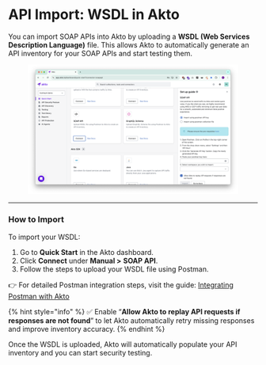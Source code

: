 # API Import: WSDL in Akto

You can import SOAP APIs into Akto by uploading a **WSDL (Web Services Description Language)** file. This allows Akto to automatically generate an API inventory for your SOAP APIs and start testing them.

<figure><img src="../../.gitbook/assets/image (2) (1) (1) (1) (1) (1) (1).png" alt=""><figcaption></figcaption></figure>

***

### How to Import

To import your WSDL:

1. Go to **Quick Start** in the Akto dashboard.
2. Click **Connect** under **Manual >** **SOAP API**.
3. Follow the steps to upload your WSDL file using Postman.

👉 For detailed Postman integration steps, visit the guide: [Integrating Postman with Akto](postman.md#integrating-postman)

{% hint style="info" %}
✅ Enable “**Allow Akto to replay API requests if responses are not found**” to let Akto automatically retry missing responses and improve inventory accuracy.
{% endhint %}

Once the WSDL is uploaded, Akto will automatically populate your API inventory and you can start security testing.
